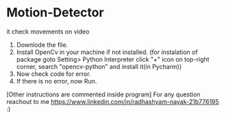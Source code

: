 # Motion-Detector
it check movements on video
1. Downlode the file.
2. Install OpenCv in your machine if not installed. (for instalation of package goto Setting> Python Interpreter click "+" icon on top-right corner, search "opencv-python" and install it(in Pycharm))
3. Now check code for error.
4. If there is no error, now Run.

[Other instructions are commented inside program]
For any question reachout to me https://www.linkedin.com/in/radhashyam-nayak-21b776195 :)
